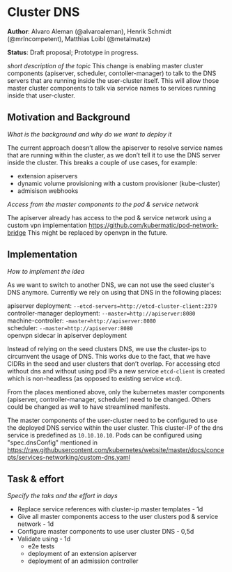 # Cluster DNS

**Author**: Alvaro Aleman (@alvaroaleman), Henrik Schmidt (@mrIncompetent), Matthias Loibl (@metalmatze)

**Status**: Draft proposal; Prototype in progress.

*short description of the topic*
This change is enabling master cluster components (apiserver, scheduler, contoller-manager) to talk to the DNS servers that are running inside the user-cluster itself. This will allow those master cluster components to talk via service names to services running inside that user-cluster.

## Motivation and Background

*What is the background and why do we want to deploy it*

The current approach doesn’t allow the apiserver to resolve service names that are running within the cluster, as we don’t tell it to use the DNS server inside the cluster.
This breaks a couple of use cases, for example:

* extension apiservers
* dynamic volume provisioning with a custom provisioner (kube-cluster)
* admisison webhooks

*Access from the master components to the pod & service network*

The apiserver already has access to the pod & service network using a custom vpn implementation https://github.com/kubermatic/pod-network-bridge
This might be replaced by openvpn in the future.

## Implementation

*How to implement the idea*

As we want to switch to another DNS, we can not use the seed cluster's DNS anymore. Currently we rely on using that DNS in the following places:

apiserver deployment: `--etcd-servers=http://etcd-cluster-client:2379`  
controller-manager deployment: `--master=http://apiserver:8080`  
machine-controller: `-master=http://apiserver:8080`  
scheduler: `--master=http://apiserver:8080`  
openvpn sidecar in apiserver deployment

Instead of relying on the seed clusters DNS, we use the cluster-ips to circumvent the usage of DNS. This works due to the fact, that we have CIDRs in the seed and user clusters that don’t overlap.
For accessing etcd without dns and without using pod IPs a new service `etcd-client` is created which is non-headless (as opposed to existing service `etcd`).

From the places mentioned above, only the kubernetes master components (apiserver, controller-manager, scheduler) need to be changed. Others could be changed as well to have streamlined manifests.

The master components of the user-cluster need to be configured to use the deployed DNS service within the user cluster.
This cluster-IP of the dns service is predefined as `10.10.10.10`.
Pods can be configured using "spec.dnsConfig" mentioned in https://raw.githubusercontent.com/kubernetes/website/master/docs/concepts/services-networking/custom-dns.yaml

## Task & effort

*Specify the taks and the effort in days*

* Replace service references with cluster-ip master templates - 1d
* Give all master components access to the user clusters pod & service network - 1d
* Configure master components to use user cluster DNS - 0,5d
* Validate using - 1d
  * e2e tests
  * deployment of an extension apiserver
  * deployment of an admission controller

